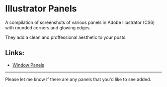 # Illustrator Panels

A compilation of screenshots of various panels in Adobe Illustrator (CS6) with rounded corners and glowing edges. 

They add a clean and proffessional aesthetic to your posts.
## Links:

* [Window Panels](https://github.com/WELZ-gh/IllustratorPanels/wiki/Window-%E2%86%92-*)

___

Please let me know if there are any panels that you'd like to see added.
